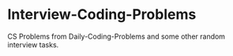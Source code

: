 # Interview-Coding-Problems
CS Problems from Daily-Coding-Problems and some other random interview tasks.

